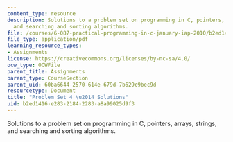 ```yaml
---
content_type: resource
description: Solutions to a problem set on programming in C, pointers, arrays, strings,
  and searching and sorting algorithms.
file: /courses/6-087-practical-programming-in-c-january-iap-2010/b2ed1416e28321842283a8a99025d9f3_MIT6_087IAP10_assn04_sol.pdf
file_type: application/pdf
learning_resource_types:
- Assignments
license: https://creativecommons.org/licenses/by-nc-sa/4.0/
ocw_type: OCWFile
parent_title: Assignments
parent_type: CourseSection
parent_uid: 60ba6644-2570-614e-679d-7b629c9bec9d
resourcetype: Document
title: "Problem Set 4 \u2014 Solutions"
uid: b2ed1416-e283-2184-2283-a8a99025d9f3
---
```

Solutions to a problem set on programming in C, pointers, arrays, strings, and searching and sorting algorithms.